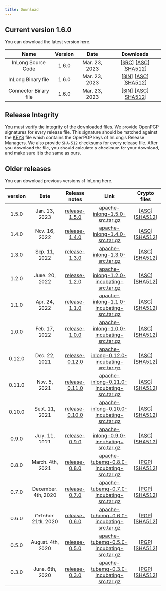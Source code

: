 ```yaml
---
title: Download
---
```


## Current version 1.6.0
You can download the latest version here.

|         Name          | Version |     Date      |                                                                                                                                                                                   Downloads                                                                                                                                                                                    |
|:---------------------:|:-------:|:-------------:|:------------------------------------------------------------------------------------------------------------------------------------------------------------------------------------------------------------------------------------------------------------------------------------------------------------------------------------------------------------------------------:|
|  InLong Source Code   |  1.6.0  | Mar. 23, 2023 |                                       [[SRC](https://downloads.apache.org/inlong/1.6.0/apache-inlong-1.6.0-src.tar.gz)]                [[ASC](https://downloads.apache.org/inlong/1.6.0/apache-inlong-1.6.0-src.tar.gz.asc)]                [[SHA512](https://downloads.apache.org/inlong/1.6.0/apache-inlong-1.6.0-src.tar.gz.sha512)]                                        |
|  InLong Binary file   |  1.6.0  | Mar. 23, 2023 |                                       [[BIN](https://downloads.apache.org/inlong/1.6.0/apache-inlong-1.6.0-bin.tar.gz)]                [[ASC](https://downloads.apache.org/inlong/1.6.0/apache-inlong-1.6.0-bin.tar.gz.asc)]                [[SHA512](https://downloads.apache.org/inlong/1.6.0/apache-inlong-1.6.0-bin.tar.gz.sha512)]                                        |
| Connector Binary file |  1.6.0  | Mar. 23, 2023 |                     [[BIN](https://downloads.apache.org/inlong/1.6.0/apache-inlong-1.6.0-sort-connectors.tar.gz)]                [[ASC](https://downloads.apache.org/inlong/1.6.0/apache-inlong-1.6.0-sort-connectors.tar.gz.asc)]                [[SHA512](https://downloads.apache.org/inlong/1.6.0/apache-inlong-1.6.0-sort-connectors.tar.gz.sha512)]                      |

## Release Integrity
You must [verify](https://www.apache.org/info/verification.html) the integrity of the downloaded files.
We provide OpenPGP signatures for every release file. This signature should be matched against the [KEYS](https://downloads.apache.org/incubator/inlong/KEYS) file which contains the OpenPGP keys of InLong's Release Managers.
We also provide <code>SHA-512</code> checksums for every release file. After you download the file, you should calculate a checksum for your download, and make sure it is the same as ours.

## Older releases
You can download previous versions of InLong here.

| version |         Date         |       Release notes               	        |                                                                            Link                                                                             |                                                                                                                        Crypto files                                                                                                                         |
|:-------:|:--------------------:|:------------------------------------------:|:-----------------------------------------------------------------------------------------------------------------------------------------------------------:|:-----------------------------------------------------------------------------------------------------------------------------------------------------------------------------------------------------------------------------------------------------------:|
|  1.5.0  |    Jan. 13, 2023     |  [release-1.5.0](/download/release-1.5.0)  |                        [apache-inlong-1.5.0-src.tar.gz](https://archive.apache.org/dist/inlong/1.5.0/apache-inlong-1.5.0-src.tar.gz)                        |                                   [[ASC](https://archive.apache.org/dist/inlong/1.5.0/apache-inlong-1.5.0-src.tar.gz.asc)] [[SHA512](https://archive.apache.org/dist/inlong/1.5.0/apache-inlong-1.5.0-src.tar.gz.sha512)]                                   |
|  1.4.0  |    Nov. 16, 2022     |  [release-1.4.0](/download/release-1.4.0)  |                        [apache-inlong-1.4.0-src.tar.gz](https://archive.apache.org/dist/inlong/1.4.0/apache-inlong-1.4.0-src.tar.gz)                        |                                   [[ASC](https://archive.apache.org/dist/inlong/1.4.0/apache-inlong-1.4.0-src.tar.gz.asc)] [[SHA512](https://archive.apache.org/dist/inlong/1.4.0/apache-inlong-1.4.0-src.tar.gz.sha512)]                                   |
|  1.3.0  |    Sep. 11, 2022     |  [release-1.3.0](/download/release-1.3.0)  |                        [apache-inlong-1.3.0-src.tar.gz](https://archive.apache.org/dist/inlong/1.3.0/apache-inlong-1.3.0-src.tar.gz)                        |                                   [[ASC](https://archive.apache.org/dist/inlong/1.3.0/apache-inlong-1.3.0-src.tar.gz.asc)] [[SHA512](https://archive.apache.org/dist/inlong/1.3.0/apache-inlong-1.3.0-src.tar.gz.sha512)]                                   |
|  1.2.0  |    June. 20, 2022    |  [release-1.2.0](/download/release-1.2.0)  |       [apache-inlong-1.2.0-incubating-src.tar.gz](https://archive.apache.org/dist/inlong/1.2.0-incubating/apache-inlong-1.2.0-incubating-src.tar.gz)        |             [[ASC](https://archive.apache.org/dist/inlong/1.2.0-incubating/apache-inlong-1.2.0-incubating-src.tar.gz.asc)] [[SHA512](https://archive.apache.org/dist/inlong/1.2.0-incubating/apache-inlong-1.2.0-incubating-src.tar.gz.sha512)]             |
|  1.1.0  |    Apr. 24, 2022     |  [release-1.1.0](/download/release-1.1.0)  |  [apache-inlong-1.1.0-incubating-src.tar.gz](https://archive.apache.org/dist/incubator/inlong/1.1.0-incubating/apache-inlong-1.1.0-incubating-src.tar.gz)   |   [[ASC](https://archive.apache.org/dist/incubator/inlong/1.1.0-incubating/apache-inlong-1.1.0-incubating-src.tar.gz.asc)] [[SHA512](https://archive.apache.org/dist/incubator/inlong/1.1.0-incubating/apache-inlong-1.1.0-incubating-src.tar.gz.sha512)]   |
|  1.0.0  |    Feb. 17, 2022     |  [release-1.0.0](/download/release-1.0.0)  |  [apache-inlong-1.0.0-incubating-src.tar.gz](https://archive.apache.org/dist/incubator/inlong/1.0.0-incubating/apache-inlong-1.0.0-incubating-src.tar.gz)   |   [[ASC](https://archive.apache.org/dist/incubator/inlong/1.0.0-incubating/apache-inlong-1.0.0-incubating-src.tar.gz.asc)] [[SHA512](https://archive.apache.org/dist/incubator/inlong/1.0.0-incubating/apache-inlong-1.0.0-incubating-src.tar.gz.sha512)]   |
| 0.12.0  |    Dec. 22, 2021     | [release-0.12.0](/download/release-0.12.0) | [apache-inlong-0.12.0-incubating-src.tar.gz](https://archive.apache.org/dist/incubator/inlong/0.12.0-incubating/apache-inlong-0.12.0-incubating-src.tar.gz) | [[ASC](https://archive.apache.org/dist/incubator/inlong/0.12.0-incubating/apache-inlong-0.12.0-incubating-src.tar.gz.asc)] [[SHA512](https://archive.apache.org/dist/incubator/inlong/0.12.0-incubating/apache-inlong-0.12.0-incubating-src.tar.gz.sha512)] |
| 0.11.0  |    Nov. 5, 2021	     | [release-0.11.0](/download/release-0.11.0) | [apache-inlong-0.11.0-incubating-src.tar.gz](https://archive.apache.org/dist/incubator/inlong/0.11.0-incubating/apache-inlong-0.11.0-incubating-src.tar.gz) | [[ASC](https://archive.apache.org/dist/incubator/inlong/0.11.0-incubating/apache-inlong-0.11.0-incubating-src.tar.gz.asc)] [[SHA512](https://archive.apache.org/dist/incubator/inlong/0.11.0-incubating/apache-inlong-0.11.0-incubating-src.tar.gz.sha512)] |
| 0.10.0  |   Sept. 11, 2021	    | [release-0.10.0](/download/release-0.10.0) | [apache-inlong-0.10.0-incubating-src.tar.gz](https://archive.apache.org/dist/incubator/inlong/0.10.0-incubating/apache-inlong-0.10.0-incubating-src.tar.gz) | [[ASC](https://archive.apache.org/dist/incubator/inlong/0.10.0-incubating/apache-inlong-0.10.0-incubating-src.tar.gz.asc)] [[SHA512](https://archive.apache.org/dist/incubator/inlong/0.10.0-incubating/apache-inlong-0.10.0-incubating-src.tar.gz.sha512)] |
|  0.9.0  |   July. 11, 2021	    |  [release-0.9.0](/download/release-0.9.0)  |  [apache-inlong-0.9.0-incubating-src.tar.gz](https://archive.apache.org/dist/incubator/inlong/0.9.0-incubating/apache-inlong-0.9.0-incubating-src.tar.gz)   |   [[ASC](https://archive.apache.org/dist/incubator/inlong/0.9.0-incubating/apache-inlong-0.9.0-incubating-src.tar.gz.asc)] [[SHA512](https://archive.apache.org/dist/incubator/inlong/0.9.0-incubating/apache-inlong-0.9.0-incubating-src.tar.gz.sha512)]   |
|  0.8.0  |   March. 4th, 2021   |  [release-0.8.0](/download/release-0.8.0)  |  [apache-tubemq-0.8.0-incubating-src.tar.gz](https://archive.apache.org/dist/incubator/tubemq/0.8.0-incubating/apache-tubemq-0.8.0-incubating-src.tar.gz)   |   [[PGP](https://archive.apache.org/dist/incubator/tubemq/0.8.0-incubating/apache-tubemq-0.8.0-incubating-src.tar.gz.asc)] [[SHA512](https://archive.apache.org/dist/incubator/tubemq/0.8.0-incubating/apache-tubemq-0.8.0-incubating-src.tar.gz.sha512)]   |
|  0.7.0  | December. 4th, 2020	 |  [release-0.7.0](/download/release-0.7.0)  |  [apache-tubemq-0.7.0-incubating-src.tar.gz](https://archive.apache.org/dist/incubator/tubemq/0.7.0-incubating/apache-tubemq-0.7.0-incubating-src.tar.gz)   |   [[PGP](https://archive.apache.org/dist/incubator/tubemq/0.7.0-incubating/apache-tubemq-0.7.0-incubating-src.tar.gz.asc)] [[SHA512](https://archive.apache.org/dist/incubator/tubemq/0.8.0-incubating/apache-tubemq-0.7.0-incubating-src.tar.gz.sha512)]   |
|  0.6.0  | October. 21th, 2020  |  [release-0.6.0](/download/release-0.6.0)  |  [apache-tubemq-0.6.0-incubating-src.tar.gz](https://archive.apache.org/dist/incubator/tubemq/0.6.0-incubating/apache-tubemq-0.6.0-incubating-src.tar.gz)   |   [[PGP](https://archive.apache.org/dist/incubator/tubemq/0.6.0-incubating/apache-tubemq-0.6.0-incubating-src.tar.gz.asc)] [[SHA512](https://archive.apache.org/dist/incubator/tubemq/0.8.0-incubating/apache-tubemq-0.6.0-incubating-src.tar.gz.sha512)]   |
|  0.5.0  |  August. 4th, 2020   |  [release-0.5.0](/download/release-0.5.0)  |  [apache-tubemq-0.5.0-incubating-src.tar.gz](https://archive.apache.org/dist/incubator/tubemq/0.5.0-incubating/apache-tubemq-0.5.0-incubating-src.tar.gz)   |   [[PGP](https://archive.apache.org/dist/incubator/tubemq/0.5.0-incubating/apache-tubemq-0.5.0-incubating-src.tar.gz.asc)] [[SHA512](https://archive.apache.org/dist/incubator/tubemq/0.8.0-incubating/apache-tubemq-0.5.0-incubating-src.tar.gz.sha512)]   |
|  0.3.0  |   June. 6th, 2020	   |  [release-0.3.0](/download/release-0.3.0)  |  [apache-tubemq-0.3.0-incubating-src.tar.gz](https://archive.apache.org/dist/incubator/tubemq/0.3.0-incubating/apache-tubemq-0.3.0-incubating-src.tar.gz)   |   [[PGP](https://archive.apache.org/dist/incubator/tubemq/0.3.0-incubating/apache-tubemq-0.3.0-incubating-src.tar.gz.asc)] [[SHA512](https://archive.apache.org/dist/incubator/tubemq/0.8.0-incubating/apache-tubemq-0.3.0-incubating-src.tar.gz.sha512)]   |
